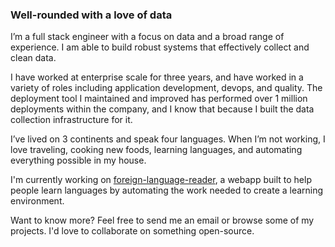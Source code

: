 ### Well-rounded with a love of data
I’m a full stack engineer with a focus on data and a broad range of experience. I am able to build robust systems that effectively collect and clean data.

I have worked at enterprise scale for three years, and have worked in a variety of roles including application development, devops, and quality. The deployment tool I maintained and improved has performed over 1 million deployments within the company, and I know that because I built the data collection infrastructure for it.

I’ve lived on 3 continents and speak four languages. When I’m not working, I love traveling, cooking new foods, learning languages, and automating everything possible in my house.

I'm currently working on [foreign-language-reader](https://github.com/lucaskjaero/foreign-language-reader), a webapp built to help people learn languages by automating the work needed to create a learning environment.

Want to know more? Feel free to send me an email or browse some of my projects. I'd love to collaborate on something open-source.

<!--
**lucaskjaero/lucaskjaero** is a ✨ _special_ ✨ repository because its `README.md` (this file) appears on your GitHub profile.

Here are some ideas to get you started:

- 🔭 I’m currently working on ...
- 🌱 I’m currently learning ...
- 👯 I’m looking to collaborate on ...
- 🤔 I’m looking for help with ...
- 💬 Ask me about ...
- 📫 How to reach me: ...
- 😄 Pronouns: ...
- ⚡ Fun fact: ...
-->
